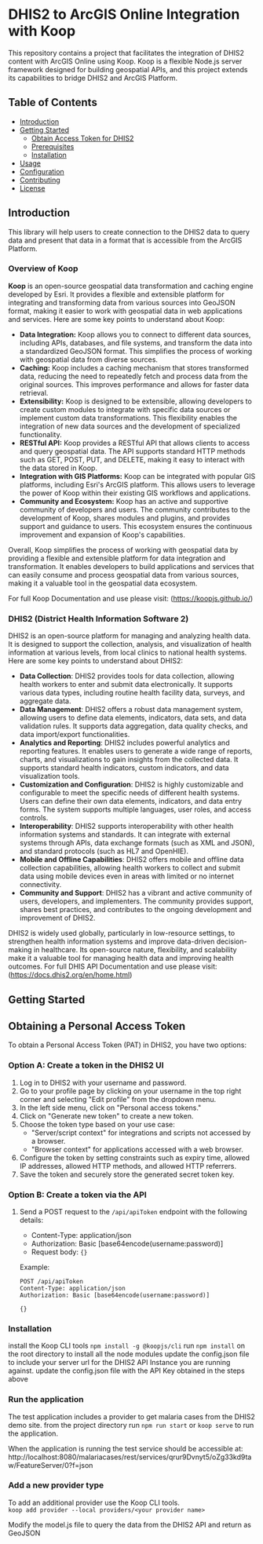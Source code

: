 # DHIS2 to ArcGIS Online Integration with Koop

This repository contains a project that facilitates the integration of DHIS2 content with ArcGIS Online using Koop. Koop is a flexible Node.js server framework designed for building geospatial APIs, and this project extends its capabilities to bridge DHIS2 and ArcGIS Platform.

## Table of Contents

- [Introduction](#introduction)
- [Getting Started](#getting-started)
  - [Obtain Access Token for DHIS2](#obtaining-a-personal-access-token)
  - [Prerequisites](#prerequisites)
  - [Installation](#installation)
- [Usage](#usage)
- [Configuration](#configuration)
- [Contributing](#contributing)
- [License](#license)

## Introduction

This library will help users to create connection to the DHIS2 data to query data and present that data in a format that is accessible from the ArcGIS Platform.

### Overview of Koop
**Koop** is an open-source geospatial data transformation and caching engine developed by Esri. It provides a flexible and extensible platform for integrating and transforming data from various sources into GeoJSON format, making it easier to work with geospatial data in web applications and services. Here are some key points to understand about Koop:
- **Data Integration:** Koop allows you to connect to different data sources, including APIs, databases, and file systems, and transform the data into a standardized GeoJSON format. This simplifies the process of working with geospatial data from diverse sources.
- **Caching:** Koop includes a caching mechanism that stores transformed data, reducing the need to repeatedly fetch and process data from the original sources. This improves performance and allows for faster data retrieval.
- **Extensibility:** Koop is designed to be extensible, allowing developers to create custom modules to integrate with specific data sources or implement custom data transformations. This flexibility enables the integration of new data sources and the development of specialized functionality.
- **RESTful API:** Koop provides a RESTful API that allows clients to access and query geospatial data. The API supports standard HTTP methods such as GET, POST, PUT, and DELETE, making it easy to interact with the data stored in Koop.
- **Integration with GIS Platforms:** Koop can be integrated with popular GIS platforms, including Esri's ArcGIS platform. This allows users to leverage the power of Koop within their existing GIS workflows and applications.
- **Community and Ecosystem:** Koop has an active and supportive community of developers and users. The community contributes to the development of Koop, shares modules and plugins, and provides support and guidance to users. This ecosystem ensures the continuous improvement and expansion of Koop's capabilities.

Overall, Koop simplifies the process of working with geospatial data by providing a flexible and extensible platform for data integration and transformation. It enables developers to build applications and services that can easily consume and process geospatial data from various sources, making it a valuable tool in the geospatial data ecosystem.

For full Koop Documentation and use please visit:  (https://koopjs.github.io/)

### DHIS2 (District Health Information Software 2)
DHIS2 is an open-source platform for managing and analyzing health data. It is designed to support the collection, analysis, and visualization of health information at various levels, from local clinics to national health systems. Here are some key points to understand about DHIS2:
- **Data Collection**: DHIS2 provides tools for data collection, allowing health workers to enter and submit data electronically. It supports various data types, including routine health facility data, surveys, and aggregate data.
- **Data Management**: DHIS2 offers a robust data management system, allowing users to define data elements, indicators, data sets, and data validation rules. It supports data aggregation, data quality checks, and data import/export functionalities.
- **Analytics and Reporting**: DHIS2 includes powerful analytics and reporting features. It enables users to generate a wide range of reports, charts, and visualizations to gain insights from the collected data. It supports standard health indicators, custom indicators, and data visualization tools.
- **Customization and Configuration**: DHIS2 is highly customizable and configurable to meet the specific needs of different health systems. Users can define their own data elements, indicators, and data entry forms. The system supports multiple languages, user roles, and access controls.
- **Interoperability**: DHIS2 supports interoperability with other health information systems and standards. It can integrate with external systems through APIs, data exchange formats (such as XML and JSON), and standard protocols (such as HL7 and OpenHIE).
- **Mobile and Offline Capabilities**: DHIS2 offers mobile and offline data collection capabilities, allowing health workers to collect and submit data using mobile devices even in areas with limited or no internet connectivity.
- **Community and Support**: DHIS2 has a vibrant and active community of users, developers, and implementers. The community provides support, shares best practices, and contributes to the ongoing development and improvement of DHIS2.

DHIS2 is widely used globally, particularly in low-resource settings, to strengthen health information systems and improve data-driven decision-making in healthcare. Its open-source nature, flexibility, and scalability make it a valuable tool for managing health data and improving health outcomes.
For full DHIS API Documentation and use please visit:  (https://docs.dhis2.org/en/home.html)

## Getting Started

## Obtaining a Personal Access Token

To obtain a Personal Access Token (PAT) in DHIS2, you have two options:

### Option A: Create a token in the DHIS2 UI

1. Log in to DHIS2 with your username and password.
2. Go to your profile page by clicking on your username in the top right corner and selecting "Edit profile" from the dropdown menu.
3. In the left side menu, click on "Personal access tokens."
4. Click on "Generate new token" to create a new token.
5. Choose the token type based on your use case:
   - "Server/script context" for integrations and scripts not accessed by a browser.
   - "Browser context" for applications accessed with a web browser.
6. Configure the token by setting constraints such as expiry time, allowed IP addresses, allowed HTTP methods, and allowed HTTP referrers.
7. Save the token and securely store the generated secret token key.

### Option B: Create a token via the API

1. Send a POST request to the `/api/apiToken` endpoint with the following details:
   - Content-Type: application/json
   - Authorization: Basic [base64encode(username:password)]
   - Request body: `{}`

   Example:
   ```http
   POST /api/apiToken
   Content-Type: application/json
   Authorization: Basic [base64encode(username:password)]

   {}

### Installation
install the Koop CLI tools ```npm install -g @koopjs/cli```
run ```npm install``` on the root directory to install all the node modules
update the config.json file to include your server url for the DHIS2 API Instance you are running against.
update the config.json file with the API Key obtained in the steps above

### Run the application
The test application includes a provider to get malaria cases from the DHIS2 demo site.
from the project directory run ```npm run start``` or ```koop serve``` to run the application.

When the application is running the test service should be accessible at:
http://localhost:8080/malariacases/rest/services/qrur9Dvnyt5/oZg33kd9taw/FeatureServer/0?f=json

### Add a new provider type
To add an additional provider use the Koop CLI tools.  
```koop add provider --local providers/<your provider name>```

Modify the model.js file to query the data from the DHIS2 API and return as GeoJSON




